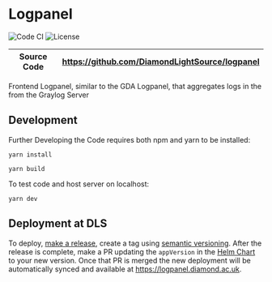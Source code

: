 # Logpanel

![Code CI](https://github.com/DiamondLightSource/logpanel/actions/workflows/build.yml/badge.svg)
![License](https://img.shields.io/github/license/DiamondLightSource/logpanel)

| Source Code | https://github.com/DiamondLightSource/logpanel |
| ----------- | ---------------------------------------------- |

Frontend Logpanel, similar to the GDA Logpanel, that aggregates logs in the from the Graylog Server

## Development

Further Developing the Code requires both npm and yarn to be installed:

    yarn install

    yarn build

To test code and host server on localhost:

    yarn dev

## Deployment at DLS

To deploy, [make a release](https://github.com/DiamondLightSource/logpanel/releases/new), create a tag using [semantic versioning](https://semver.org/). After the release is complete, make a PR updating the `appVersion` in the [Helm Chart](https://github.com/DiamondLightSource/logpanel/blob/main/helm/logpanel/Chart.yaml) to your new version. Once that PR is merged the new deployment will be automatically synced and available at https://logpanel.diamond.ac.uk.
